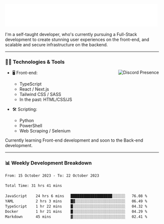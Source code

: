 <img src="assets/wave.svg" alt=":wave:" />

I'm a self-taught developer, who's currently pursuing a Full-Stack development to create stunning user experiences on the front-end, and scalable and secure infrastructure on the backend.

---

### 🧑‍💻 Technologies & Tools

<a href="https://discord.com/users/414304208649453568" target="_blank" rel="nofollow">
   <img src="https://lanyard-profile-readme.vercel.app/api/414304208649453568?idleMessage=Probably%20doing%20something%20else..." alt="Discord Presence" align="right">
</a>

- 🖥️ Front-end:

  - TypeScript
  - React / Next.js
  - Tailwind CSS / SASS
  - In the past: HTML/CSS/JS

- 🛠 Scripting:

  - Python
  - PowerShell
  - Web Scraping / Selenium

Currently learning Front-end development and soon to the Back-end development.

---

### 📊 Weekly Development Breakdown

<!-- ![ccrsxx's GitHub Stats](https://github-readme-stats.vercel.app/api?username=ccrsxx&count_private=true&theme=tokyonight) -->
<!-- ![ccrsxx's Top Langs](https://github-readme-stats.vercel.app/api/top-langs/?username=ccrsxx&hide=lua,java,html&theme=tokyonight) -->

<!--START_SECTION:waka-->

```txt
From: 15 October 2023 - To: 22 October 2023

Total Time: 31 hrs 41 mins

JavaScript    24 hrs 6 mins   ███████████████████░░░░░░   76.08 %
YAML          2 hrs 3 mins    █▓░░░░░░░░░░░░░░░░░░░░░░░   06.49 %
TypeScript    1 hr 22 mins    █░░░░░░░░░░░░░░░░░░░░░░░░   04.32 %
Docker        1 hr 21 mins    █░░░░░░░░░░░░░░░░░░░░░░░░   04.29 %
Markdown      45 mins         ▓░░░░░░░░░░░░░░░░░░░░░░░░   02.41 %
```

<!--END_SECTION:waka-->

